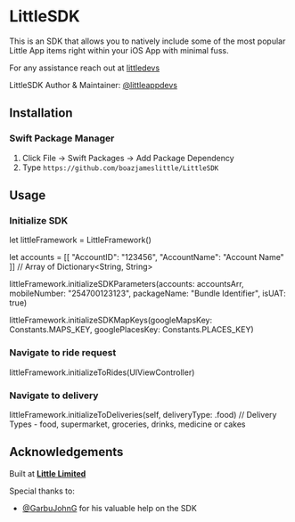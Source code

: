 # LittleSDK

This is an SDK that allows you to natively include some of the most popular Little App items right within your iOS App with minimal fuss.

For any assistance reach out at [littledevs](mailto:littledevelopers2021@gmail.com)

LittleSDK Author & Maintainer: [@littleappdevs](https://github.com/littleappdevs)

## Installation

### Swift Package Manager

1. Click File &rarr; Swift Packages &rarr; Add Package Dependency
2. Type `https://github.com/boazjameslittle/LittleSDK`

## Usage

### Initialize SDK

let littleFramework = LittleFramework()

let accounts = \[\[
    "AccountID": "123456",
    "AccountName": "Account Name"
\]\] \/\/ Array of Dictionary\<String, String\>

littleFramework.initializeSDKParameters(accounts: accountsArr, mobileNumber: "254700123123", packageName: "Bundle Identifier", isUAT: true)

littleFramework.initializeSDKMapKeys(googleMapsKey: Constants.MAPS_KEY, googlePlacesKey: Constants.PLACES_KEY)

### Navigate to ride request

littleFramework.initializeToRides(UIViewController)

### Navigate to delivery
littleFramework.initializeToDeliveries(self, deliveryType: .food)  \/\/ Delivery Types - food, supermarket, groceries, drinks, medicine or cakes


## Acknowledgements

Built at **[Little Limited](https://little.africa)**

Special thanks to: 

- [@GarbuJohnG](https://github.com/GarbuJohnG) for his valuable help on the SDK
